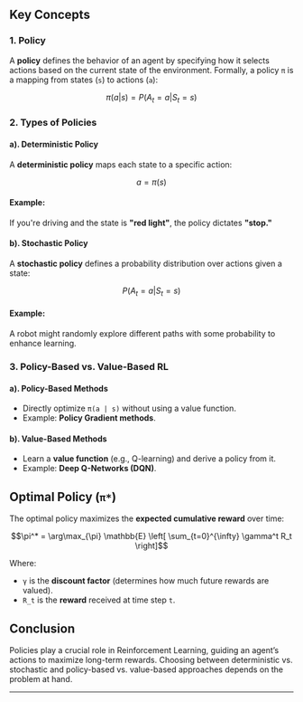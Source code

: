## Key Concepts



### 1. Policy
A **policy** defines the behavior of an agent by specifying how it selects actions based on the current state of the environment. 
Formally, a policy `π` is a mapping from states (`s`) to actions (`a`):

```math
\pi(a | s) = P(A_t = a | S_t = s)
```

### 2. Types of Policies

#### a). Deterministic Policy
A **deterministic policy** maps each state to a specific action:

```math
a = \pi(s)
```

#### Example:
If you're driving and the state is **"red light"**, the policy dictates **"stop."**

#### b). Stochastic Policy
A **stochastic policy** defines a probability distribution over actions given a state:

```math
P(A_t = a | S_t = s)
```

#### Example:
A robot might randomly explore different paths with some probability to enhance learning.

### 3. Policy-Based vs. Value-Based RL

#### a). Policy-Based Methods
- Directly optimize `π(a | s)` without using a value function.
- Example: **Policy Gradient methods**.

#### b). Value-Based Methods
- Learn a **value function** (e.g., Q-learning) and derive a policy from it.
- Example: **Deep Q-Networks (DQN)**.

## Optimal Policy (`π*`)
The optimal policy maximizes the **expected cumulative reward** over time:

```math
\pi^* = \arg\max_{\pi} \mathbb{E} \left[ \sum_{t=0}^{\infty} \gamma^t R_t \right]
```

Where:
- `γ` is the **discount factor** (determines how much future rewards are valued).
- `R_t` is the **reward** received at time step `t`.

## Conclusion
Policies play a crucial role in Reinforcement Learning, guiding an agent’s actions to maximize long-term rewards. Choosing between deterministic vs. stochastic and policy-based vs. value-based approaches depends on the problem at hand.

---


